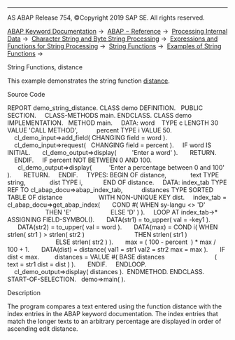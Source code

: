   

* * *

AS ABAP Release 754, ©Copyright 2019 SAP SE. All rights reserved.

[ABAP Keyword Documentation](javascript:call_link\('abenabap.htm'\)) →  [ABAP − Reference](javascript:call_link\('abenabap_reference.htm'\)) →  [Processing Internal Data](javascript:call_link\('abenabap_data_working.htm'\)) →  [Character String and Byte String Processing](javascript:call_link\('abenabap_data_string.htm'\)) →  [Expressions and Functions for String Processing](javascript:call_link\('abenstring_processing_expr_func.htm'\)) →  [String Functions](javascript:call_link\('abenstring_functions.htm'\)) →  [Examples of String Functions](javascript:call_link\('abenstring_functions_abexas.htm'\)) → 

String Functions, distance

This example demonstrates the string function [distance](javascript:call_link\('abendistance_functions.htm'\)).

Source Code

REPORT demo\_string\_distance.
CLASS demo DEFINITION.
  PUBLIC SECTION.
    CLASS-METHODS main.
ENDCLASS.
CLASS demo IMPLEMENTATION.
  METHOD main.
    DATA: word    TYPE c LENGTH 30 VALUE 'CALL METHOD',
          percent TYPE i VALUE 50.
    cl\_demo\_input=>add\_field( CHANGING field = word ).
    cl\_demo\_input=>request(   CHANGING field = percent ).
    IF word IS INITIAL.
      cl\_demo\_output=>display(
        'Enter a word' ).
      RETURN.
    ENDIF.
    IF percent NOT BETWEEN 0 AND 100.
      cl\_demo\_output=>display(
         'Enter a percentage between 0 and 100' ).
      RETURN.
    ENDIF.
    TYPES: BEGIN OF distance,
             text TYPE string,
             dist TYPE i,
           END OF distance.
    DATA: index\_tab TYPE REF TO cl\_abap\_docu=>abap\_index\_tab,
          distances TYPE SORTED TABLE OF distance
                    WITH NON-UNIQUE KEY dist.
    index\_tab = cl\_abap\_docu=>get\_abap\_index(
      COND #( WHEN sy-langu <> 'D'
                      THEN 'E'
                      ELSE 'D' ) ).
    LOOP AT index\_tab->\* ASSIGNING FIELD-SYMBOL(<index>).
      DATA(str1) = to\_upper( val = <index>-key1 ).
      DATA(str2) = to\_upper( val = word ).
      DATA(max) = COND i( WHEN strlen( str1 ) > strlen( str2 )
                            THEN strlen( str1 )
                            ELSE strlen( str2 ) ).
      max = ( 100 - percent  ) \* max / 100 + 1.
      DATA(dist) = distance( val1 = str1 val2 = str2 max = max ).
      IF dist < max.
        distances = VALUE #( BASE distances
                            ( text = str1 dist = dist ) ).
      ENDIF.
    ENDLOOP.
    cl\_demo\_output=>display( distances ).  ENDMETHOD.
ENDCLASS.
START-OF-SELECTION.
  demo=>main( ).

Description

The program compares a text entered using the function distance with the index entries in the ABAP keyword documentation. The index entries that match the longer texts to an arbitrary percentage are displayed in order of ascending edit distance.